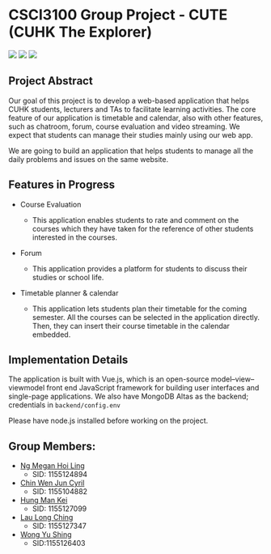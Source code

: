 # CSCI3100 Group Project - CUTE (CUHK The Explorer)
<img src="https://img.shields.io/badge/Vue.js-35495E?style=for-the-badge&logo=vuedotjs&logoColor=4FC08D"> <img src="https://img.shields.io/badge/MongoDB-4EA94B?style=for-the-badge&logo=mongodb&logoColor=white"> <img src="https://img.shields.io/badge/Figma-F24E1E?style=for-the-badge&logo=figma&logoColor=white">
 
## Project Abstract

Our goal of this project is to develop a web-based application that helps CUHK students, lecturers and TAs to facilitate learning activities. The core feature of our application is timetable and calendar, also with other features, such as chatroom, forum, course evaluation and video streaming. We expect that students can manage their studies mainly using our web app.

We are going to build an application that helps students to manage all the daily problems and issues on the same website. 

## Features in Progress

- Course Evaluation
  - This application enables students to rate and comment on the courses which they have taken for the reference of other students interested in the courses.

- Forum
  - This application provides a platform for students to discuss their studies or school life.

- Timetable planner & calendar
  - This application lets students plan their timetable for the coming semester. All the courses can be selected in the application directly. Then, they can insert their course timetable in the calendar embedded.


## Implementation Details

The application is built with Vue.js, which is an open-source model–view–viewmodel front end JavaScript framework for building user interfaces and single-page applications. We also have MongoDB Altas as the backend; credentials in `backend/config.env`

Please have node.js installed before working on the project.
 
## Group Members:

- [Ng Megan Hoi Ling](https://github.com/meganmhl)
  - SID: 1155124894
- [Chin Wen Jun Cyril](https://github.com/cwjchin)
  - SID: 1155104882
- [Hung Man Kei](https://github.com/monkeyjai78)
  - SID: 1155127099
- [Lau Long Ching](https://github.com/leightonllc)
  - SID: 1155127347
- [Wong Yu Shing](https://github.com/ethanwongys)
  - SID:1155126403



